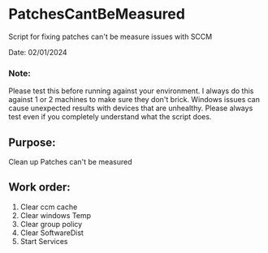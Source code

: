 # PatchesCantBeMeasured
Script for fixing patches can't be measure issues with SCCM

Date:  02/01/2024

### Note:
Please test this before running against your environment.  I always do this against 1 or 2 machines to make sure they don't brick.  Windows issues can cause unexpected results with devices that are unhealthy.  Please always test even if you completely understand what the script does.

## Purpose:
Clean up Patches can't be measured 

## Work order:
 1. Clear ccm cache
2. Clear windows Temp
3. Clear group policy
4. Clear SoftwareDist
5. Start Services 
